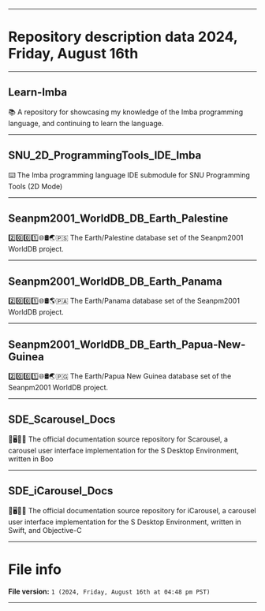 
***

# Repository description data 2024, Friday, August 16th

---

## Learn-Imba

📚️ A repository for showcasing my knowledge of the Imba programming language, and continuing to learn the language. 

---

## SNU_2D_ProgrammingTools_IDE_Imba

⌨️ The Imba programming language IDE submodule for SNU Programming Tools (2D Mode)

---

## Seanpm2001_WorldDB_DB_Earth_Palestine

2️⃣️0️⃣️0️⃣️1️⃣️🌐️🛢️🌏️🇵🇸️ The Earth/Palestine database set of the Seanpm2001 WorldDB project.

---

## Seanpm2001_WorldDB_DB_Earth_Panama

2️⃣️0️⃣️0️⃣️1️⃣️🌐️🛢️🌎️🇵🇦️ The Earth/Panama database set of the Seanpm2001 WorldDB project.

---

## Seanpm2001_WorldDB_DB_Earth_Papua-New-Guinea

2️⃣️0️⃣️0️⃣️1️⃣️🌐️🛢️🌏️🇵🇬️ The Earth/Papua New Guinea database set of the Seanpm2001 WorldDB project.

---

## SDE_Scarousel_Docs

🎠️🖥️🎠️📖️ The official documentation source repository for Scarousel, a carousel user interface implementation for the S Desktop Environment, written in Boo 

---

## SDE_iCarousel_Docs

🎠️🖥️🎠️📖️ The official documentation source repository for iCarousel, a carousel user interface implementation for the S Desktop Environment, written in Swift, and Objective-C

***

# File info

**File version:** `1 (2024, Friday, August 16th at 04:48 pm PST)`

***

